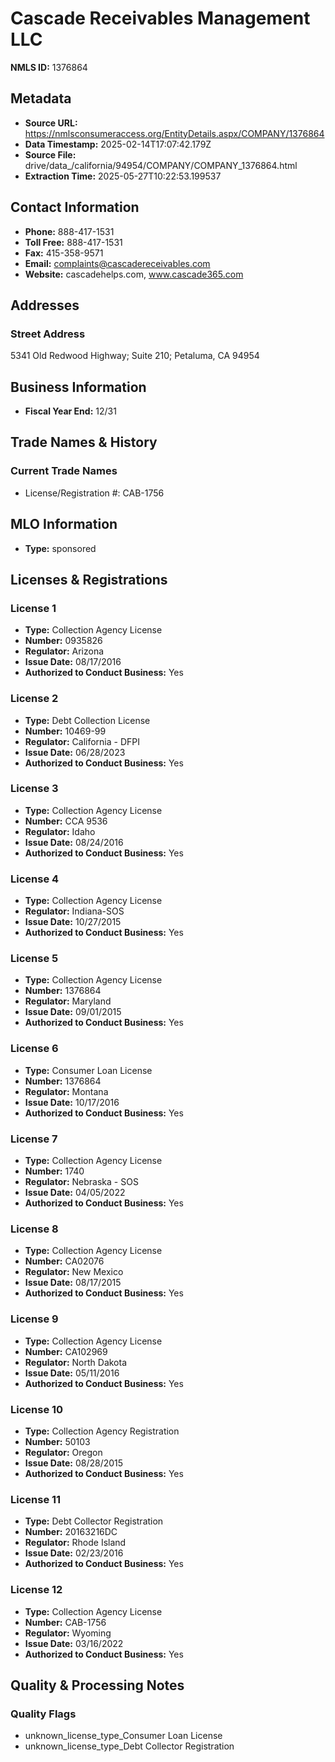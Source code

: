 # Cascade Receivables Management LLC

**NMLS ID:** 1376864

## Metadata
- **Source URL:** https://nmlsconsumeraccess.org/EntityDetails.aspx/COMPANY/1376864
- **Data Timestamp:** 2025-02-14T17:07:42.179Z
- **Source File:** drive/data_/california/94954/COMPANY/COMPANY_1376864.html
- **Extraction Time:** 2025-05-27T10:22:53.199537

## Contact Information
- **Phone:** 888-417-1531
- **Toll Free:** 888-417-1531
- **Fax:** 415-358-9571
- **Email:** complaints@cascadereceivables.com
- **Website:** cascadehelps.com, www.cascade365.com

## Addresses
### Street Address
5341 Old Redwood Highway; Suite 210; Petaluma, CA 94954

## Business Information
- **Fiscal Year End:** 12/31

## Trade Names & History
### Current Trade Names
- License/Registration #: CAB-1756

## MLO Information
- **Type:** sponsored

## Licenses & Registrations

### License 1
- **Type:** Collection Agency License
- **Number:** 0935826
- **Regulator:** Arizona
- **Issue Date:** 08/17/2016
- **Authorized to Conduct Business:** Yes

### License 2
- **Type:** Debt Collection License
- **Number:** 10469-99
- **Regulator:** California - DFPI
- **Issue Date:** 06/28/2023
- **Authorized to Conduct Business:** Yes

### License 3
- **Type:** Collection Agency License
- **Number:** CCA 9536
- **Regulator:** Idaho
- **Issue Date:** 08/24/2016
- **Authorized to Conduct Business:** Yes

### License 4
- **Type:** Collection Agency License
- **Regulator:** Indiana-SOS
- **Issue Date:** 10/27/2015
- **Authorized to Conduct Business:** Yes

### License 5
- **Type:** Collection Agency License
- **Number:** 1376864
- **Regulator:** Maryland
- **Issue Date:** 09/01/2015
- **Authorized to Conduct Business:** Yes

### License 6
- **Type:** Consumer Loan License
- **Number:** 1376864
- **Regulator:** Montana
- **Issue Date:** 10/17/2016
- **Authorized to Conduct Business:** Yes

### License 7
- **Type:** Collection Agency License
- **Number:** 1740
- **Regulator:** Nebraska - SOS
- **Issue Date:** 04/05/2022
- **Authorized to Conduct Business:** Yes

### License 8
- **Type:** Collection Agency License
- **Number:** CA02076
- **Regulator:** New Mexico
- **Issue Date:** 08/17/2015
- **Authorized to Conduct Business:** Yes

### License 9
- **Type:** Collection Agency License
- **Number:** CA102969
- **Regulator:** North Dakota
- **Issue Date:** 05/11/2016
- **Authorized to Conduct Business:** Yes

### License 10
- **Type:** Collection Agency Registration
- **Number:** 50103
- **Regulator:** Oregon
- **Issue Date:** 08/28/2015
- **Authorized to Conduct Business:** Yes

### License 11
- **Type:** Debt Collector Registration
- **Number:** 20163216DC
- **Regulator:** Rhode Island
- **Issue Date:** 02/23/2016
- **Authorized to Conduct Business:** Yes

### License 12
- **Type:** Collection Agency License
- **Number:** CAB-1756
- **Regulator:** Wyoming
- **Issue Date:** 03/16/2022
- **Authorized to Conduct Business:** Yes

## Quality & Processing Notes
### Quality Flags
- unknown_license_type_Consumer Loan License
- unknown_license_type_Debt Collector Registration
